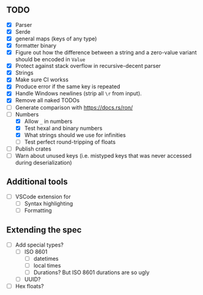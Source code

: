 
## TODO
* [x] Parser
* [x] Serde
* [x] general maps (keys of any type)
* [x] formatter binary
* [x] Figure out how the difference between a string and a zero-value variant should be encoded in `Value`
* [x] Protect against stack overflow in recursive-decent parser
* [x] Strings
* [x] Make sure CI workss
* [x] Produce error if the same key is repeated
* [x] Handle Windows newlines (strip all `\r` from input).
* [x] Remove all naked TODOs
* [ ] Generate comparison with https://docs.rs/ron/
* [ ] Numbers
    * [x] Allow `_` in numbers
    * [x] Test hexal and binary numbers
    * [x] What strings should we use for infinities
    * [ ] Test perfect round-tripping of floats
* [ ] Publish crates
* [ ] Warn about unused keys (i.e. mistyped keys that was never accessed during deserialization)

## Additional tools
* [ ] VSCode extension for
    * [ ] Syntax highlighting
    * [ ] Formatting

## Extending the spec
* [ ] Add special types?
    * [ ] ISO 8601
        * [ ] datetimes
        * [ ] local times
        * [ ] Durations? But ISO 8601 durations are so ugly
    * [ ] UUID?
* [ ] Hex floats?
